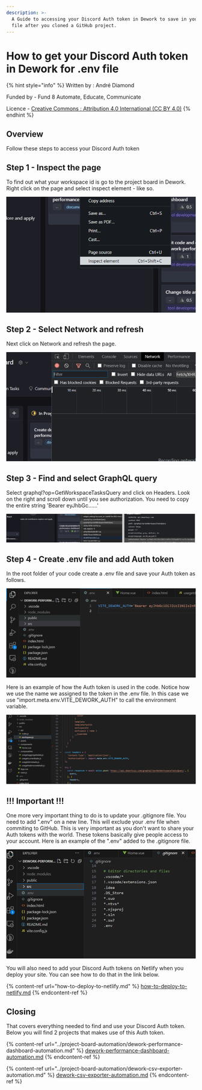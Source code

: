 ```yaml
---
description: >-
  A Guide to accessing your Discord Auth token in Dework to save in your .env
  file after you cloned a GitHub project.
---
```


# How to get your Discord Auth token in Dework for .env file

{% hint style="info" %}
Written by : André Diamond

Funded by - Fund 8 Automate, Educate, Communicate

Licence - [Creative Commons : Attribution 4.0 International (CC BY 4.0)](https://creativecommons.org/licenses/by/4.0/)
{% endhint %}

## Overview

Follow these steps to access your Discord Auth token

## Step 1 - Inspect the page

To find out what your workspace id is go to the project board in Dework. Right click on the page and select inspect element - like so.

![](<../../.gitbook/assets/image (1) (1) (1) (1) (1).png>)

## Step 2 - Select Network and refresh

Next click on Network and refresh the page.

![](<../../.gitbook/assets/image (3) (1) (1) (1) (1).png>)

## Step 3 - Find and select GraphQL query

Select graphql?op=GetWorkspaceTasksQuery and click on Headers. Look on the right and scroll down until you see authorization. You need to copy the entire string 'Bearer eyJhbGc......'

![](<../../.gitbook/assets/image (4) (1) (1).png>)

## Step 4 - Create .env file and add Auth token

&#x20;In the root folder of your code create a .env file and save your Auth token as follows.

![](<../../.gitbook/assets/image (2) (1).png>)

Here is an example of how the Auth token is used in the code. Notice how we use the name we assigned to the token in the .env file. In this case we use "import.meta.env.VITE\_DEWORK\_AUTH" to call the environment variable.

![](<../../.gitbook/assets/image (3).png>)

## !!! Important !!!&#x20;

One more very important thing to do is to update your .gitignore file. You need to add ".env" on a new line. This will exclude your .env file when commiting to GitHub. This is very important as you don't want to share your Auth tokens with the world. These tokens basically give people access to your account. Here is an example of the ".env" added to the .gitignore file.

![](<../../.gitbook/assets/image (6) (1).png>)

You will also need to add your Discord Auth tokens on Netlify when you deploy your site. You can see how to do that in the link below.

{% content-ref url="how-to-deploy-to-netlify.md" %}
[how-to-deploy-to-netlify.md](how-to-deploy-to-netlify.md)
{% endcontent-ref %}

## Closing

That covers everything needed to find and use your Discord Auth token. Below you will find 2 projects that makes use of this Auth token.

{% content-ref url="../project-board-automation/dework-performance-dashboard-automation.md" %}
[dework-performance-dashboard-automation.md](../project-board-automation/dework-performance-dashboard-automation.md)
{% endcontent-ref %}

{% content-ref url="../project-board-automation/dework-csv-exporter-automation.md" %}
[dework-csv-exporter-automation.md](../project-board-automation/dework-csv-exporter-automation.md)
{% endcontent-ref %}
